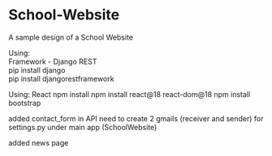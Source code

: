 # School-Website
A sample design of a School Website  

Using:  
Framework - Django REST  
pip install django  
pip install djangorestframework  

Using:
React
npm install
npm install react@18 react-dom@18
npm install bootstrap

added contact_form in API
need to create 2 gmails (receiver and sender) for settings.py under main app (SchoolWebsite)

added news page
